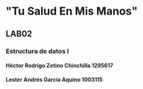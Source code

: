 # "Tu Salud En Mis Manos"
## LAB02
### Estructura de datos I

#### Héctor Rodrigo Zetino Chinchilla 1295617
#### Lester Andrés García Aquino 1003115
